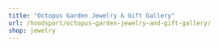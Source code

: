 ```yaml
---
title: "Octopus Garden Jewelry & Gift Gallery"
url: /hoodsport/octopus-garden-jewelry-and-gift-gallery/
shop: jewelry
---
```


